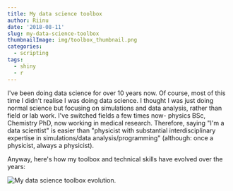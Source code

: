 ```yaml
---
title: My data science toolbox
author: Riinu
date: '2018-08-11'
slug: my-data-science-toolbox
thumbnailImage: img/toolbox_thumbnail.png
categories:
  - scripting
tags:
  - shiny
  - r
---
```


I've been doing data science for over 10 years now. Of course, most of this time I didn't realise I was doing data science. I thought I was just doing normal science but focusing on simulations and data analysis, rather than field or lab work. I've switched fields a few times now- physics BSc, Chemistry PhD, now working in medical research. Therefore, saying "I'm a data scientist" is easier than "physicist with substantial interdisciplinary expertise in simulations/data analysis/programming" (although: once a physicist, always a physicist).

Anyway, here's how my toolbox and technical skills have evolved over the years:

![My data science toolbox evolution.](img/toolbox_evolution.jpeg)
